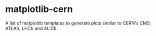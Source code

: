 # matplotlib-cern
A list of matplotlib templates to generate plots similar to CERN's CMS, ATLAS, LHCb and ALICE.
